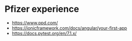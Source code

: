 # Pfizer experience
- https://www.ppd.com/
- https://ionicframework.com/docs/angular/your-first-app
- https://docs.pytest.org/en/7.1.x/